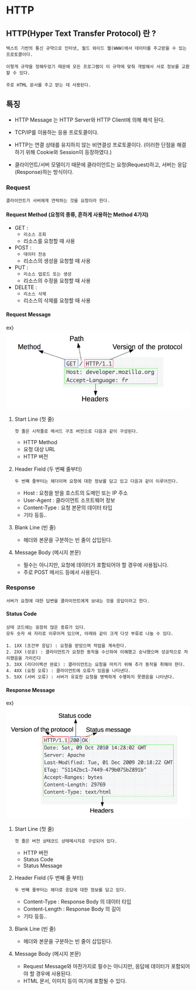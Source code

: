 # HTTP

## HTTP(Hyper Text Transfer Protocol) 란 ?
```
텍스트 기반의 통신 규약으로 인터넷, 월드 와이드 웹(WWW)에서 데이터를 주고받을 수 있는 프로토콜이다.

이렇게 규약을 정해두었기 때문에 모든 프로그램이 이 규약에 맞춰 개발해서 서로 정보를 교환할 수 있다.

주로 HTML 문서를 주고 받는 데 사용된다.
```

## 특징
- HTTP Message 는 HTTP Server와 HTTP Client에 의해 해석 된다.

- TCP/IP를 이용하는 응용 프로토콜이다.

- HTTP는 연결 상태를 유지하지 않는 비연결성 프로토콜이다. (이러한 단점을 해결하기 위해 Cookie와 Session이 등장하였다.)

- 클라이언트/서버 모델이기 때문에 클라이언트는 요청(Request)하고, 서버는 응답(Response)하는 방식이다.

### Request
```
클라이언트가 서버에게 연락하는 것을 요청이라 한다.
```
#### Request Method (요청의 종류, 흔하게 사용하는 Method 4가지)

- GET : 
    - `리소스 조회`
    - 리소스를 요청할 때 사용
- POST : 
    - `데이터 전송`
    - 리소스의 생성을 요청할 때 사용
- PUT : 
    - `리소스 업로드 또는 생성`
    - 리소스의 수정을 요청할 때 사용
- DELETE : 
    - `리소스 삭제`
    - 리소스의 삭제를 요청할 때 사용

#### Request Message
ex)
<img src="./Images/HTTP_Request_Message.png" width="700">

1. Start Line (첫 줄)
    ```
    첫 줄은 시작줄로 메서드 구조 버전으로 다음과 같이 구성된다.
    ```
    - HTTP Method
    - 요청 대상 URL
    - HTTP 버전
2. Header Field (두 번째 줄부터)
    ```
    두 번째 줄부터는 헤더이며 요청에 대한 정보를 담고 있고 다음과 같이 이루어진다.
    ```
    - Host : 요청을 받을 호스트의 도메인 또는 IP 주소
    - User-Agent : 클라이언트 소프트웨어 정보
    - Content-Type : 요청 본문의 데이터 타입
    - 기타 등등..
3. Blank Line (빈 줄)
    - 헤더와 본문을 구분하는 빈 줄이 삽입된다.

4. Message Body (메시지 본문)
    - 필수는 아니지만, 요청에 데이터가 포함되어야 할 경우에 사용됩니다.
    - 주로 POST 메서드 등에서 사용된다.

### Response
```
서버가 요청에 대한 답변을 클라이언트에게 보내는 것을 응답이라고 한다.
```

#### Status Code 
```
상태 코드에는 굉장히 많은 종류가 있다.
모두 숫자 세 자리로 이루어져 있으며, 아래와 같이 크게 다섯 부류로 나눌 수 있다.

1. 1XX (조건부 응답) : 요청을 받았으며 작업을 계속한다.
2. 2XX (성공) : 클라이언트가 요청한 동작을 수신하여 이해했고 승낙했으며 성공적으로 처리했음을 가리킨다
3. 3XX (리다이렉션 완료) : 클라이언트는 요청을 마치기 위해 추가 동작을 취해야 한다.
4. 4XX (요청 오류) : 클라이언트에 오류가 있음을 나타낸다.
5. 5XX (서버 오류) : 서버가 유효한 요청을 명백하게 수행하지 못했음을 나타낸다.
```

#### Response Message
ex)
<img src="./Images/HTTP_Response_Message.png" width="700">

1. Start Line (첫 줄)
    ```
    첫 줄은 버전 상태코드 상태메시지로 구성되어 있다.
    ```
    - HTTP 버전
    - Status Code
    - Status Message
2. Header Field (두 번째 줄 부터)
    ```
    두 번째 줄부터는 헤더로 응답에 대한 정보를 담고 있다.
    ```
    - Content-Type : Response Body 의 데이터 타입
    - Content-Length : Response Body 의 길이
    - 기타 등등..
3. Blank Line (빈 줄)
    - 헤더와 본문을 구분하는 빈 줄이 삽입된다.
    
4. Message Body (메시지 본문)
    - Request Message와 마찬가지로 필수는 아니지만, 응답에 데이터가 포함되어야 할 경우에 사용된다.
    - HTML 문서, 이미지 등이 여기에 포함될 수 있다.